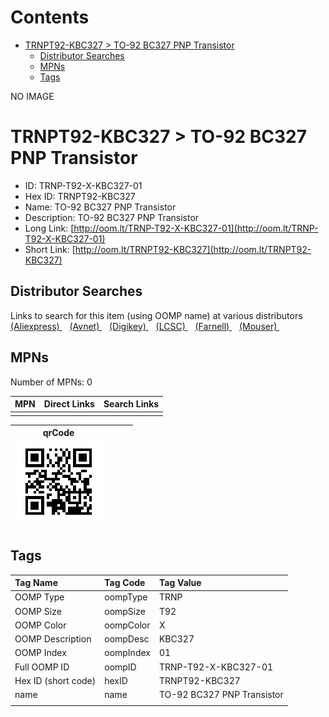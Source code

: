



Contents
========

* [TRNPT92-KBC327 > TO-92 BC327 PNP Transistor](#trnpt92-kbc327--to-92-bc327-pnp-transistor)
	* [Distributor Searches](#distributor-searches)
	* [MPNs](#mpns)
	* [Tags](#tags)
  
NO IMAGE  
# TRNPT92-KBC327 > TO-92 BC327 PNP Transistor

- ID: TRNP-T92-X-KBC327-01
- Hex ID: TRNPT92-KBC327
- Name: TO-92 BC327 PNP Transistor
- Description: TO-92 BC327 PNP Transistor
- Long Link: [http://oom.lt/TRNP-T92-X-KBC327-01](http://oom.lt/TRNP-T92-X-KBC327-01)
- Short Link: [http://oom.lt/TRNPT92-KBC327](http://oom.lt/TRNPT92-KBC327)

## Distributor Searches
  
Links to search for this item (using OOMP name) at various distributors  
[(Aliexpress) ](https://www.aliexpress.com/wholesale?SearchText=1117TO-92+BC327+PNP+Transistor)&nbsp;&nbsp;&nbsp;[(Avnet) ](https://www.avnet.com/shop/us/search/TO-92+BC327+PNP+Transistor)&nbsp;&nbsp;&nbsp;[(Digikey) ](https://www.digikey.co.uk/en/products/result?s=TO-92+BC327+PNP+Transistor)&nbsp;&nbsp;&nbsp;[(LCSC) ](https://www.lcsc.com/search?q=TO-92+BC327+PNP+Transistor)&nbsp;&nbsp;&nbsp;[(Farnell) ](https://uk.farnell.com/search?st=TO-92+BC327+PNP+Transistor)&nbsp;&nbsp;&nbsp;[(Mouser) ](https://www.mouser.com/c/?q=TO-92+BC327+PNP+Transistor)&nbsp;&nbsp;&nbsp;
## MPNs
  
Number of MPNs: 0  

|MPN|Direct Links|Search Links|
| :--- | :--- | :--- |
||||
  

|qrCode<br>[![](https://raw.githubusercontent.com/oomlout/oomlout_OOMP_parts_V2/main/TRNP/T92/X/KBC327/01/qrCode_140.png)](https://github.com/oomlout/oomlout_OOMP_parts_V2/tree/main/TRNP/T92/X/KBC327/01/qrCode.png)||||
| :---: | :---: | :---: | :---: |

## Tags
  

|Tag Name|Tag Code|Tag Value|
| :--- | :--- | :--- |
|OOMP Type|oompType|TRNP|
|OOMP Size|oompSize|T92|
|OOMP Color|oompColor|X|
|OOMP Description|oompDesc|KBC327|
|OOMP Index|oompIndex|01|
|Full OOMP ID|oompID|TRNP-T92-X-KBC327-01|
|Hex ID (short code)|hexID|TRNPT92-KBC327|
|name|name|TO-92 BC327 PNP Transistor|
||||
